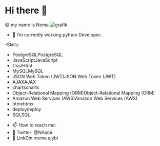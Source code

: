 # Hi there 👋
 😄 my name is Nema
![grafik](https://github.com/nemaajybi/nemaajybi/assets/127358180/55c583b9-538c-4237-8d8b-3bb6b10e9187)

- 🔭 I’m currently working python Developer..

-Skills: 
* PostgreSQLPostgreSQL
* JavaScriptJavaScript
* Css/Html
* MySQLMySQL
* JSON Web Token (JWT)JSON Web Token (JWT)
* AJAXAJAX
* chartscharts
* Object-Relational Mapping (ORM)Object-Relational Mapping (ORM)
* Amazon Web Services (AWS)Amazon Web Services (AWS)
* htmxhtmx
* deploydeploy
* SQLSQL

- 📫 How to reach me:
-  💬 Twitter: @NAiybi
-  💬 LinkDin :nema ajybi 



